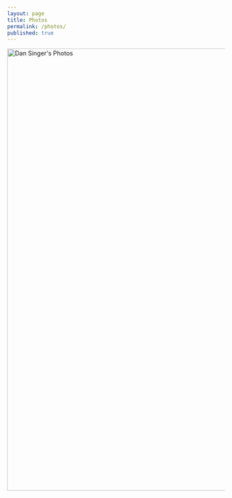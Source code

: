 ```yaml
---
layout: page
title: Photos
permalink: /photos/
published: true
---
```

<a data-flickr-embed="true" href="https://www.flickr.com/photos/189081202@N07/albums/72157714884098292" title="Dan Singer&#x27;s Photos"><img src="https://live.staticflickr.com/65535/50051290803_7241cb8241_b.jpg" width="1024" height="1024" alt="Dan Singer&#x27;s Photos"></a><script async src="//embedr.flickr.com/assets/client-code.js" charset="utf-8"></script>
